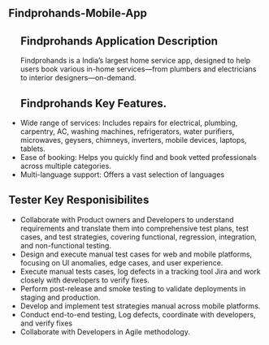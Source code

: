 
<html lang="en">
  <body>
    <h2>Findprohands-Mobile-App</h2>

<section>
  <ul>
  <h2>Findprohands Application Description </h2>
  <p>Findprohands is a India’s largest home service app, designed to help users book various in-home services—from plumbers and electricians to interior designers—on-demand.</p>
  </ul>
</section>

<section>
  <ul>
  <h2>Findprohands Key Features.</h2>
  <li>Wide range of services: Includes repairs for electrical, plumbing, carpentry, AC, washing machines, refrigerators, water purifiers, microwaves, geysers, chimneys, inverters, mobile devices, laptops, tablets.</li>
 <li>Ease of booking: Helps you quickly find and book vetted professionals across multiple categories.</li>
 <li>Multi-language support: Offers a vast selection of languages</li>
  </ul>
</section>

  <section>
  <h2>Tester Key Responisibilites</h2>
   <ul>
<li>Collaborate with Product owners and Developers to understand requirements and translate them into comprehensive test plans, test cases, and test strategies, covering functional, regression, integration, and non-functional testing.</li>
<li>Design and execute manual test cases for web and mobile platforms, focusing on UI anomalies, edge cases, and user experience.</li>
<li>Execute manual tests cases, log defects in a tracking tool Jira and work closely with developers to verify fixes. </li>
<li>Perform post-release and smoke testing to validate deployments in staging and production. </li>
<li>Develop and implement test strategies manual across mobile platforms. </li>
<li>Conduct end-to-end testing, Log defects, coordinate with developers, and verify fixes</li>
<li>Collaborate with Developers in Agile methodology.</li>
   </ul>
 </section>
 
 </body>
 </html>
   
  




